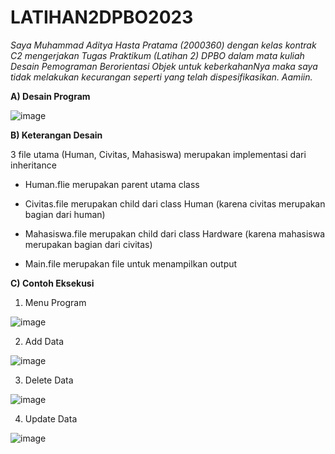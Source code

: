 # LATIHAN2DPBO2023

*Saya Muhammad Aditya Hasta Pratama (2000360) dengan kelas kontrak C2 mengerjakan Tugas Praktikum (Latihan 2) DPBO dalam mata kuliah Desain Pemograman Berorientasi Objek untuk keberkahanNya maka saya tidak melakukan kecurangan seperti yang telah dispesifikasikan. Aamiin.*

__A) Desain Program__

![image](https://user-images.githubusercontent.com/99590350/218919338-b20bee07-ee5d-4e90-8b26-4f9b47b4f081.png)

__B) Keterangan Desain__

3 file utama (Human, Civitas, Mahasiswa) merupakan implementasi dari inheritance

- Human.flie merupakan parent utama class
- Civitas.file merupakan child dari class Human (karena civitas merupakan bagian dari human)
- Mahasiswa.file merupakan child dari class Hardware  (karena mahasiswa merupakan bagian dari civitas)

- Main.file merupakan file untuk menampilkan output

__C) Contoh Eksekusi__

1) Menu Program

![image](https://user-images.githubusercontent.com/99590350/220360785-7a5e8998-9f5b-49f1-a389-a152a97966f3.png)

2) Add Data

![image](https://user-images.githubusercontent.com/99590350/220361061-c1d51b5a-16c0-4b86-8178-2fb10318d4bc.png)

3) Delete Data

![image](https://user-images.githubusercontent.com/99590350/220361199-8c76a86c-244a-40af-bb7f-d729fca44c8c.png)

4) Update Data

![image](https://user-images.githubusercontent.com/99590350/220361395-41b07683-842c-4d6e-b02f-cec2e10e56f1.png)
